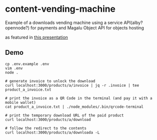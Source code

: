 # content-vending-machine
Example of a downloads vending machine using a service API(alby? opennode?) for payments and Magalu Object API for objects hosting

as featured in [this presentation](https://docs.google.com/presentation/d/1pC5XIEzaTNzWhgbYP_LhtFpiL8kaBxYQFL_k62zIkbw/edit?usp=sharing)

## Demo

```
cp .env.example .env
vim .env
node .
```

```
# generate invoice to unlock the download
curl localhost:3000/products/a/invoice | jq -r .invoice | tee product_a_invoice.txt 

# print the invoice as a QR Code in the terminal (and pay it with a mobile wallet)
cat product_a_invoice.txt | ./node_modules/.bin/qrcode-terminal

# print the temporary download URL of the paid product
curl localhost:3000/products/a/download

# follow the redirect to the contents
curl localhost:3000/products/a/downloada -L
```
